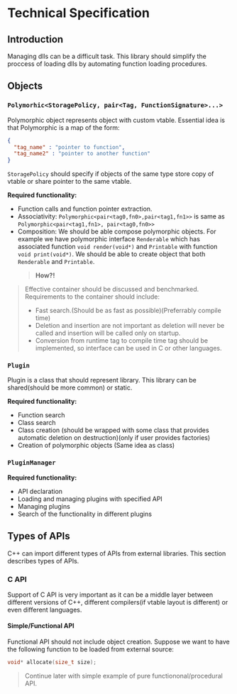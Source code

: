 # Technical Specification

## Introduction

Managing dlls can be a difficult task. This library should simplify the proccess of loading dlls by automating function loading procedures.

## Objects

### `Polymorhic<StoragePolicy, pair<Tag, FunctionSignature>...>`

Polymorphic object represents object with custom vtable. Essential idea is that Polymorphic is a map of the form:
```json
{
  "tag_name" : "pointer to function",
  "tag_name2" : "pointer to another function" 
}
```

`StoragePolicy` should specify if objects of the same type store copy of vtable or share pointer to the same vtable.

**Required functionality:**
+ Function calls and function pointer extraction.
+ Associativity: `Polymorphic<pair<tag0,fn0>,pair<tag1,fn1>>` is same as `Polymorphic<pair<tag1,fn1>, pair<tag0,fn0>>`
+ Composition: We should be able compose polymorphic objects.
  For example we have polymorphic interface `Renderable` which has associated function `void render(void*)` and `Printable` with function `void print(void*)`. We should be able to create object that both `Renderable` and `Printable`.
  > **How?!**

> Effective container should be discussed and benchmarked. Requirements to the container should include:
> + Fast search.(Should be as fast as possible)(Preferrably compile time)
> + Deletion and insertion are not important as deletion will never be called and insertion will be called only on startup.
> + Conversion from runtime tag to compile time tag should be implemented, so interface can be used in C or other languages.

### `Plugin`

Plugin is a class that should represent library. This library can be shared(should be more common) or static.

**Required functionality:**
+ Function search
+ Class search
+ Class creation (should be wrapped with some class that provides automatic deletion on destruction)(only if user provides factories)
+ Creation of polymorphic objects (Same idea as class)


### `PluginManager`

**Required functionality:**
+ API declaration
+ Loading and managing plugins with specified API
+ Managing plugins
+ Search of the functionality in different plugins


## Types of APIs

C++ can import different types of APIs from external libraries. This section describes types of APIs.

### C API

Support of C API is very important as it can be a middle layer between different versions of C++, different compilers(if vtable layout is different) or 
even different languages.

#### Simple/Functional API

Functional API should not include object creation.
Suppose we want to have the following function to be loaded from external source:
```cpp
void* allocate(size_t size);
```

> Continue later with simple example of pure functiononal/procedural API.


